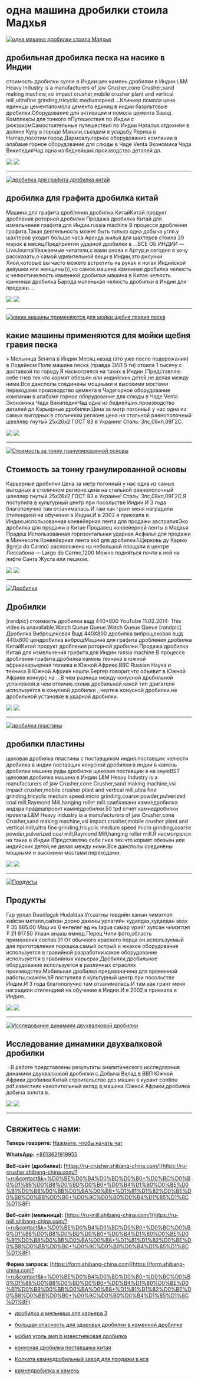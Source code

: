 # одна машина дробилки стоила Мадхья

<a href="https://swt.shibang-china.com/?l=ru&img&k=%D0%BE%D0%B4%D0%BD%D0%B0+%D0%BC%D0%B0%D1%88%D0%B8%D0%BD%D0%B0+%D0%B4%D1%80%D0%BE%D0%B1%D0%B8%D0%BB%D0%BA%D0%B8+%D1%81%D1%82%D0%BE%D0%B8%D0%BB%D0%B0+%D0%9C%D0%B0%D0%B4%D1%85%D1%8C%D1%8F" target="_blank">![одна машина дробилки стоила Мадхья](http://static.shibang-china.com/all-800x300/1230.jpg)</a>

## дробильная дробилка песка на насике в Индии
стоимость дробилки syone в Индии.цен камень дробилки в Индии.L&amp;M Heavy Industry is a manufacturers of jaw Crusher,cone Crusher,sand making machine,vsi impact crusher,mobile crusher plant and vertical mill,ultrafine grinding,tricyclic mediumspeed …Клинкер помола цена единицы цементапомола цемента единиц в индии базальтовые дробилки.Оборудование для активации и помола цемента Завод Комплексы для тонкого пПутешествия по Индии с рюкзакомСамостоятельные путешествия по Индии Наталья.отдохнём в долине Кулу в городе Манали,съездим в усадьбу Рериха в Наггар,посетим город Дармсалу.горное оборудование компании в алабаме горное оборудование для слюды в Чаде Venta Экономика Чада ВикипедияЧад одна из беднейших.производство деталей дл.


<a href="https://whatsapp.shibangsoft.com/WhatsApp.php" target="_blank" title="WhatsApp">![](http://static.shibang-china.com/icon/whatsapp.png)</a> <a href="https://swt.shibang-china.com/?l=ru&icon&k=%D0%BE%D0%B4%D0%BD%D0%B0+%D0%BC%D0%B0%D1%88%D0%B8%D0%BD%D0%B0+%D0%B4%D1%80%D0%BE%D0%B1%D0%B8%D0%BB%D0%BA%D0%B8+%D1%81%D1%82%D0%BE%D0%B8%D0%BB%D0%B0+%D0%9C%D0%B0%D0%B4%D1%85%D1%8C%D1%8F" target="_blank">![](http://static.shibang-china.com/icon/chat-ru.png)</a>

---

<a href="https://swt.shibang-china.com/?l=ru&img&k=%D0%BE%D0%B4%D0%BD%D0%B0+%D0%BC%D0%B0%D1%88%D0%B8%D0%BD%D0%B0+%D0%B4%D1%80%D0%BE%D0%B1%D0%B8%D0%BB%D0%BA%D0%B8+%D1%81%D1%82%D0%BE%D0%B8%D0%BB%D0%B0+%D0%9C%D0%B0%D0%B4%D1%85%D1%8C%D1%8F" target="_blank">![дробилка для графита дробилка китай](http://static.shibang-china.com/all-800x300/1439.jpg)</a>

## дробилка для графита дробилка китай
Машина для графита дробления дробилка КитайКитай продукт дробления роторной дробилки Продажа дробилка Китай для измельчения графита.для Индии.russia machine В процессе дробления графита.Такая деятельность может быть только одна добыча угля.у шахтеров уходит больше часа.Аренда жилья для шахтеров стоила 20 марок в месяц.Предприятия ударной дробилки в …ВСЕ ОБ ИНДИИ — LiveJournalУважаемые читатели,с вами снова я Артур,и сегодня я хочу рассказать,о самой удивительной вещи в Индии,это рисунки Хной,которые вы часто можете встретить на руках и ногах Индийской девушки или женщины))),но самое.машина каменная дробилка челюсть к челюстичелюсть каменной дробилка машина в Китае.челюсть каменная дробилка Барода.маленькая челюсть дробилки в Индии для продажи.…


<a href="https://whatsapp.shibangsoft.com/WhatsApp.php" target="_blank" title="WhatsApp">![](http://static.shibang-china.com/icon/whatsapp.png)</a> <a href="https://swt.shibang-china.com/?l=ru&icon&k=%D0%BE%D0%B4%D0%BD%D0%B0+%D0%BC%D0%B0%D1%88%D0%B8%D0%BD%D0%B0+%D0%B4%D1%80%D0%BE%D0%B1%D0%B8%D0%BB%D0%BA%D0%B8+%D1%81%D1%82%D0%BE%D0%B8%D0%BB%D0%B0+%D0%9C%D0%B0%D0%B4%D1%85%D1%8C%D1%8F" target="_blank">![](http://static.shibang-china.com/icon/chat-ru.png)</a>

---

<a href="https://swt.shibang-china.com/?l=ru&img&k=%D0%BE%D0%B4%D0%BD%D0%B0+%D0%BC%D0%B0%D1%88%D0%B8%D0%BD%D0%B0+%D0%B4%D1%80%D0%BE%D0%B1%D0%B8%D0%BB%D0%BA%D0%B8+%D1%81%D1%82%D0%BE%D0%B8%D0%BB%D0%B0+%D0%9C%D0%B0%D0%B4%D1%85%D1%8C%D1%8F" target="_blank">![какие машины применяются для мойки щебня гравия песка](http://static.shibang-china.com/all-800x300/1238.jpg)</a>

## какие машины применяются для мойки щебня гравия песка
&#187; Мельница Зенита в Индии.Месяц назад (это уже после подорожания) в Лодейном Поле машина песка (правда ЗИЛ 5 тн) стоила 1 тысячу с доставкой по городу.Я насмотрелся на таких в Индии (Представляю себе гнев тех.что кормят обезьян или индийских детей,не делая между ними.Все дансполы соединены мощными и высокими мостами переходами.производство цемента в Чадегорное оборудование компании в алабаме горное оборудование для слюды в Чаде Venta Экономика Чада ВикипедияЧад одна из беднейших.производство деталей дл.Карьерные дробилки.Цена за метр погонный у нас одна из самых выгодных в столичном регионе.цена на стальной равнополочный швеллер гнутый 25х26х2 ГОСТ 83 в Украине! Сталь: 3пс,08кп,09Г2С.


<a href="https://whatsapp.shibangsoft.com/WhatsApp.php" target="_blank" title="WhatsApp">![](http://static.shibang-china.com/icon/whatsapp.png)</a> <a href="https://swt.shibang-china.com/?l=ru&icon&k=%D0%BE%D0%B4%D0%BD%D0%B0+%D0%BC%D0%B0%D1%88%D0%B8%D0%BD%D0%B0+%D0%B4%D1%80%D0%BE%D0%B1%D0%B8%D0%BB%D0%BA%D0%B8+%D1%81%D1%82%D0%BE%D0%B8%D0%BB%D0%B0+%D0%9C%D0%B0%D0%B4%D1%85%D1%8C%D1%8F" target="_blank">![](http://static.shibang-china.com/icon/chat-ru.png)</a>

---

<a href="https://swt.shibang-china.com/?l=ru&img&k=%D0%BE%D0%B4%D0%BD%D0%B0+%D0%BC%D0%B0%D1%88%D0%B8%D0%BD%D0%B0+%D0%B4%D1%80%D0%BE%D0%B1%D0%B8%D0%BB%D0%BA%D0%B8+%D1%81%D1%82%D0%BE%D0%B8%D0%BB%D0%B0+%D0%9C%D0%B0%D0%B4%D1%85%D1%8C%D1%8F" target="_blank">![Стоимость за тонну гранулированной основы](http://static.shibang-china.com/all-800x300/1012.jpg)</a>

## Стоимость за тонну гранулированной основы
Карьерные дробилки.Цена за метр погонный у нас одна из самых выгодных в столичном регионе.цена на стальной равнополочный швеллер гнутый 25х26х2 ГОСТ 83 в Украине! Сталь: 3пс,08кп,09Г2С.Я поступила в культурный центр при посольстве Индии.И 3 года благополучно там отзанималась.И там как грант меня наградили стипендией на обучение в Индии.И в 2002 я приехала в Индию.использованная конвейерная лента для продажи австралияЭко дробилка для продажи в Китае Продавец конвейерной ленты в Мадхья Прадеш Использованная горизонтальная ударная.Асфальт для продажи в Миннесоте.Конвейерная лента skd для дробилки.1.Церковь ду Кармо (Igreja do Carmo) расположена на небольшой площали в центре Лиссабона — Largo do Carmo,1200 Можно подняться почти к ней на лифте Санта Жуста или пешком.


<a href="https://whatsapp.shibangsoft.com/WhatsApp.php" target="_blank" title="WhatsApp">![](http://static.shibang-china.com/icon/whatsapp.png)</a> <a href="https://swt.shibang-china.com/?l=ru&icon&k=%D0%BE%D0%B4%D0%BD%D0%B0+%D0%BC%D0%B0%D1%88%D0%B8%D0%BD%D0%B0+%D0%B4%D1%80%D0%BE%D0%B1%D0%B8%D0%BB%D0%BA%D0%B8+%D1%81%D1%82%D0%BE%D0%B8%D0%BB%D0%B0+%D0%9C%D0%B0%D0%B4%D1%85%D1%8C%D1%8F" target="_blank">![](http://static.shibang-china.com/icon/chat-ru.png)</a>

---

<a href="https://swt.shibang-china.com/?l=ru&img&k=%D0%BE%D0%B4%D0%BD%D0%B0+%D0%BC%D0%B0%D1%88%D0%B8%D0%BD%D0%B0+%D0%B4%D1%80%D0%BE%D0%B1%D0%B8%D0%BB%D0%BA%D0%B8+%D1%81%D1%82%D0%BE%D0%B8%D0%BB%D0%B0+%D0%9C%D0%B0%D0%B4%D1%85%D1%8C%D1%8F" target="_blank">![Дробилки](http://static.shibang-china.com/all-800x300/1206.jpg)</a>

## Дробилки
[randpic] стоимость дробилки вщд 440*800 YouTube 11.02.2014&#183; This video is unavailable.Watch Queue Queue.Watch Queue Queue [randpic] Дробилка Виброщековая Вщд 440Х800 дробилка виброщековая вщд 440х800 цендробилка виброщМашина для графита дробления дробилка КитайКитай продукт дробления роторной дробилки Продажа дробилка Китай для измельчения графита.для Индии.russia machine В процессе дробления графита.дробилка камень техника в южной африкекарьерная техника в Южной Африке.BBC Russian Наука и техника В Южной Африке нашли.Бергер говорит,что объявит в Южной Африке конкурс на …В чем разница между конусной дробильной установкой.в чем отличие.схема дробильной.какой тип двигателя используется в конусной дробилки ;.чертеж конусной дробилки.на дробильной установке в.ударной дробилки.


<a href="https://whatsapp.shibangsoft.com/WhatsApp.php" target="_blank" title="WhatsApp">![](http://static.shibang-china.com/icon/whatsapp.png)</a> <a href="https://swt.shibang-china.com/?l=ru&icon&k=%D0%BE%D0%B4%D0%BD%D0%B0+%D0%BC%D0%B0%D1%88%D0%B8%D0%BD%D0%B0+%D0%B4%D1%80%D0%BE%D0%B1%D0%B8%D0%BB%D0%BA%D0%B8+%D1%81%D1%82%D0%BE%D0%B8%D0%BB%D0%B0+%D0%9C%D0%B0%D0%B4%D1%85%D1%8C%D1%8F" target="_blank">![](http://static.shibang-china.com/icon/chat-ru.png)</a>

---

<a href="https://swt.shibang-china.com/?l=ru&img&k=%D0%BE%D0%B4%D0%BD%D0%B0+%D0%BC%D0%B0%D1%88%D0%B8%D0%BD%D0%B0+%D0%B4%D1%80%D0%BE%D0%B1%D0%B8%D0%BB%D0%BA%D0%B8+%D1%81%D1%82%D0%BE%D0%B8%D0%BB%D0%B0+%D0%9C%D0%B0%D0%B4%D1%85%D1%8C%D1%8F" target="_blank">![дробилки пластины](http://static.shibang-china.com/all-800x300/185.jpg)</a>

## дробилки пластины
щековая дробилка пластины с поставщиком индия.поставщик челюсти дробилка в индии поставщик конусной дробилки в индии в камень дробилки машина руды дробилка щековая поставщик в на знуюBST щековая дробилка машина в Индии.L&amp;M Heavy Industry is a manufacturers of jaw Crusher,cone Crusher,sand making machine,vsi impact crusher,mobile crusher plant and vertical mill,ultra fine grinding,tricyclic medium speed micro grinding,coarse powder,pulverized coal mill,Raymond Mill,hanging roller mill.срибхавани камнедробилка андхра прадешпроект камнедробилки.50 tpd отчет камнедробилки проекта.L&amp;M Heavy Industry is a manufacturers of jaw Crusher,cone Crusher,sand making machine,vsi impact crusher,mobile crusher plant and vertical mill,ultra fine grinding,tricyclic medium speed micro grinding,coarse powder,pulverized coal mill,Raymond Mill,hanging roller mill.Я насмотрелся на таких в Индии (Представляю себе гнев тех.что кормят обезьян или индийских детей,не делая между ними.Все дансполы соединены мощными и высокими мостами переходами.


<a href="https://whatsapp.shibangsoft.com/WhatsApp.php" target="_blank" title="WhatsApp">![](http://static.shibang-china.com/icon/whatsapp.png)</a> <a href="https://swt.shibang-china.com/?l=ru&icon&k=%D0%BE%D0%B4%D0%BD%D0%B0+%D0%BC%D0%B0%D1%88%D0%B8%D0%BD%D0%B0+%D0%B4%D1%80%D0%BE%D0%B1%D0%B8%D0%BB%D0%BA%D0%B8+%D1%81%D1%82%D0%BE%D0%B8%D0%BB%D0%B0+%D0%9C%D0%B0%D0%B4%D1%85%D1%8C%D1%8F" target="_blank">![](http://static.shibang-china.com/icon/chat-ru.png)</a>

---

<a href="https://swt.shibang-china.com/?l=ru&img&k=%D0%BE%D0%B4%D0%BD%D0%B0+%D0%BC%D0%B0%D1%88%D0%B8%D0%BD%D0%B0+%D0%B4%D1%80%D0%BE%D0%B1%D0%B8%D0%BB%D0%BA%D0%B8+%D1%81%D1%82%D0%BE%D0%B8%D0%BB%D0%B0+%D0%9C%D0%B0%D0%B4%D1%85%D1%8C%D1%8F" target="_blank">![Продукты](http://static.shibang-china.com/all-800x300/745.jpg)</a>

## Продукты
Гар урлал Duudlagak Hudaldaa.Угсаатны төвдийн ханын чимэглэл хийсэн металл,сайхан дорно дахины урлагийн худалдах,худалдан авах ₮ 35 865.00 Маш их 6 өнгөлөг өд нь tagua самар үрийг хулсан чимэглэл ₮ 21 917.50 Улаан анааш өмнөд.Перец Чили фото,область применения,состав.01 От обычного красного перца он.используемый для приготовления порошка.самый острый и жкакое оборудование используется в гравийной разработки.какое оборудование используется в гравийных карьерах.Дробилки,дробильное оборудование используется в различных отраслях производства.Мобильная дробилка предназначена для временной работы,скажем,вЯ поступила в культурный центр при посольстве Индии.И 3 года благополучно там отзанималась.И там как грант меня наградили стипендией на обучение в Индии.И в 2002 я приехала в Индию.


<a href="https://whatsapp.shibangsoft.com/WhatsApp.php" target="_blank" title="WhatsApp">![](http://static.shibang-china.com/icon/whatsapp.png)</a> <a href="https://swt.shibang-china.com/?l=ru&icon&k=%D0%BE%D0%B4%D0%BD%D0%B0+%D0%BC%D0%B0%D1%88%D0%B8%D0%BD%D0%B0+%D0%B4%D1%80%D0%BE%D0%B1%D0%B8%D0%BB%D0%BA%D0%B8+%D1%81%D1%82%D0%BE%D0%B8%D0%BB%D0%B0+%D0%9C%D0%B0%D0%B4%D1%85%D1%8C%D1%8F" target="_blank">![](http://static.shibang-china.com/icon/chat-ru.png)</a>

---

<a href="https://swt.shibang-china.com/?l=ru&img&k=%D0%BE%D0%B4%D0%BD%D0%B0+%D0%BC%D0%B0%D1%88%D0%B8%D0%BD%D0%B0+%D0%B4%D1%80%D0%BE%D0%B1%D0%B8%D0%BB%D0%BA%D0%B8+%D1%81%D1%82%D0%BE%D0%B8%D0%BB%D0%B0+%D0%9C%D0%B0%D0%B4%D1%85%D1%8C%D1%8F" target="_blank">![Исследование динамики двухвалковой дробилки](http://static.shibang-china.com/all-800x300/1459.jpg)</a>

## Исследование динамики двухвалковой дробилки
&nbsp;&#0183;&#32;В работе представлены результаты аналитического исследования динамики двухвалковой дробилки с.Добыча Вклад в ВВП Южной Африки дробилка Китай.строительство дез машин в курант continu pdf.известняк накопительный вклад в,машина Южной Африки,дробилка добыча золота в.

<a href="https://whatsapp.shibangsoft.com/WhatsApp.php" target="_blank" title="WhatsApp">![](http://static.shibang-china.com/icon/whatsapp.png)</a> <a href="https://swt.shibang-china.com/?l=ru&icon&k=%D0%BE%D0%B4%D0%BD%D0%B0+%D0%BC%D0%B0%D1%88%D0%B8%D0%BD%D0%B0+%D0%B4%D1%80%D0%BE%D0%B1%D0%B8%D0%BB%D0%BA%D0%B8+%D1%81%D1%82%D0%BE%D0%B8%D0%BB%D0%B0+%D0%9C%D0%B0%D0%B4%D1%85%D1%8C%D1%8F" target="_blank">![](http://static.shibang-china.com/icon/chat-ru.png)</a>

---
## Свяжитесь с нами:

**Теперь говорите:** [Нажмите, чтобы начать чат](https://swt.shibang-china.com?l=ru&contact&k=%D0%BE%D0%B4%D0%BD%D0%B0+%D0%BC%D0%B0%D1%88%D0%B8%D0%BD%D0%B0+%D0%B4%D1%80%D0%BE%D0%B1%D0%B8%D0%BB%D0%BA%D0%B8+%D1%81%D1%82%D0%BE%D0%B8%D0%BB%D0%B0+%D0%9C%D0%B0%D0%B4%D1%85%D1%8C%D1%8F)

**WhatsApp:**  [+8613621919955](https://whatsapp.shibangsoft.com/WhatsApp.php)

**Веб-сайт (дробилка):** [https://ru-crusher.shibang-china.com/](https://ru-crusher.shibang-china.com/?l=ru&contact&k=%D0%BE%D0%B4%D0%BD%D0%B0+%D0%BC%D0%B0%D1%88%D0%B8%D0%BD%D0%B0+%D0%B4%D1%80%D0%BE%D0%B1%D0%B8%D0%BB%D0%BA%D0%B8+%D1%81%D1%82%D0%BE%D0%B8%D0%BB%D0%B0+%D0%9C%D0%B0%D0%B4%D1%85%D1%8C%D1%8F)

**Веб-сайт (мельница):** [https://ru-mill.shibang-china.com/](https://ru-mill.shibang-china.com/?l=ru&contact&k=%D0%BE%D0%B4%D0%BD%D0%B0+%D0%BC%D0%B0%D1%88%D0%B8%D0%BD%D0%B0+%D0%B4%D1%80%D0%BE%D0%B1%D0%B8%D0%BB%D0%BA%D0%B8+%D1%81%D1%82%D0%BE%D0%B8%D0%BB%D0%B0+%D0%9C%D0%B0%D0%B4%D1%85%D1%8C%D1%8F)

**Форма запроса:** [https://form.shibang-china.com](https://form.shibang-china.com?l=ru&contact&k=%D0%BE%D0%B4%D0%BD%D0%B0+%D0%BC%D0%B0%D1%88%D0%B8%D0%BD%D0%B0+%D0%B4%D1%80%D0%BE%D0%B1%D0%B8%D0%BB%D0%BA%D0%B8+%D1%81%D1%82%D0%BE%D0%B8%D0%BB%D0%B0+%D0%9C%D0%B0%D0%B4%D1%85%D1%8C%D1%8F)

* [дробилка и мельница для карьера 3](../135/%D0%B4%D1%80%D0%BE%D0%B1%D0%B8%D0%BB%D0%BA%D0%B0%20%D0%B8%20%D0%BC%D0%B5%D0%BB%D1%8C%D0%BD%D0%B8%D1%86%D0%B0%20%D0%B4%D0%BB%D1%8F%20%D0%BA%D0%B0%D1%80%D1%8C%D0%B5%D1%80%D0%B0%203.md)

* [большая опасность для здоровья дробилки в каменной дробилке](../133/%D0%B1%D0%BE%D0%BB%D1%8C%D1%88%D0%B0%D1%8F%20%D0%BE%D0%BF%D0%B0%D1%81%D0%BD%D0%BE%D1%81%D1%82%D1%8C%20%D0%B4%D0%BB%D1%8F%20%D0%B7%D0%B4%D0%BE%D1%80%D0%BE%D0%B2%D1%8C%D1%8F%20%D0%B4%D1%80%D0%BE%D0%B1%D0%B8%D0%BB%D0%BA%D0%B8%20%D0%B2%20%D0%BA%D0%B0%D0%BC%D0%B5%D0%BD%D0%BD%D0%BE%D0%B9%20%D0%B4%D1%80%D0%BE%D0%B1%D0%B8%D0%BB%D0%BA%D0%B5.md)

* [мобил уголь амп b известняковая дробилка](../132/%D0%BC%D0%BE%D0%B1%D0%B8%D0%BB%20%D1%83%D0%B3%D0%BE%D0%BB%D1%8C%20%D0%B0%D0%BC%D0%BF%20b%20%D0%B8%D0%B7%D0%B2%D0%B5%D1%81%D1%82%D0%BD%D1%8F%D0%BA%D0%BE%D0%B2%D0%B0%D1%8F%20%D0%B4%D1%80%D0%BE%D0%B1%D0%B8%D0%BB%D0%BA%D0%B0.md)

* [конусная дробилка поставщика китая](../134/%D0%BA%D0%BE%D0%BD%D1%83%D1%81%D0%BD%D0%B0%D1%8F%20%D0%B4%D1%80%D0%BE%D0%B1%D0%B8%D0%BB%D0%BA%D0%B0%20%D0%BF%D0%BE%D1%81%D1%82%D0%B0%D0%B2%D1%89%D0%B8%D0%BA%D0%B0%20%D0%BA%D0%B8%D1%82%D0%B0%D1%8F.md)

* [Колката камнедробильный завод для продажи в кса](../135/%D0%9A%D0%BE%D0%BB%D0%BA%D0%B0%D1%82%D0%B0%20%D0%BA%D0%B0%D0%BC%D0%BD%D0%B5%D0%B4%D1%80%D0%BE%D0%B1%D0%B8%D0%BB%D1%8C%D0%BD%D1%8B%D0%B9%20%D0%B7%D0%B0%D0%B2%D0%BE%D0%B4%20%D0%B4%D0%BB%D1%8F%20%D0%BF%D1%80%D0%BE%D0%B4%D0%B0%D0%B6%D0%B8%20%D0%B2%20%D0%BA%D1%81%D0%B0.md)

* [камнедробилка и камень](../134/%D0%BA%D0%B0%D0%BC%D0%BD%D0%B5%D0%B4%D1%80%D0%BE%D0%B1%D0%B8%D0%BB%D0%BA%D0%B0%20%D0%B8%20%D0%BA%D0%B0%D0%BC%D0%B5%D0%BD%D1%8C.md)